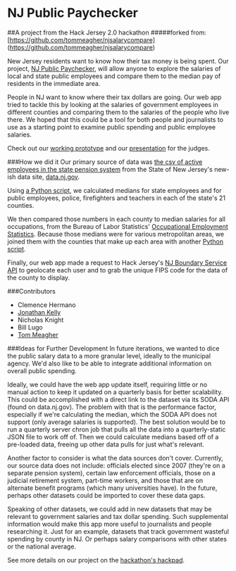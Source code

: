 # NJ Public Paychecker
##A project from the Hack Jersey 2.0 hackathon
#####forked from: [https://github.com/tommeagher/njsalarycompare] (https://github.com/tommeagher/njsalarycompare)

New Jersey residents want to know how their tax money is being spent. Our project, [NJ Public Paychecker](www.thatguy.tv/clients/njsalarycompare/), will allow anyone to explore the salaries of local and state public employees and compare them to the median pay of residents in the immediate area.

People in NJ want to know where their tax dollars are going. Our web app tried to tackle this by looking at the salaries of government employees in different counties and comparing them to the salaries of the people who live there. We hoped that this could be a tool for both people and journalists to use as a starting point to examine public spending and public employee salaries.

Check out our [working prototype](http://www.thatguy.tv/clients/njsalarycompare/) and our [presentation](https://docs.google.com/presentation/d/1M48GIVej-KlTtPpIGaDOyiOVIHvNNgcpFc7SO5Jpa2c/edit?usp=sharing) for the judges.

###How we did it
Our primary source of data was [the csv of active employees in the state pension system](https://data.nj.gov/dataset/YourMoney-Active-Pension-Members/44xg-bswk) from the State of New Jersey's new-ish data site, [data.nj.gov](http://data.nj.gov).

Using [a Python script](https://github.com/tommeagher/njsalarycompare/blob/master/data/processing/public_medians.py), we calculated medians for state employees and for public employees, police, firefighters and teachers in each of the state's 21 counties.

We then compared those numbers in each county to median salaries for all occupations, from the Bureau of Labor Statistics' [Occupational Employment Statistics](http://www.bls.gov/oes/). Because those medians were for various metropolitan areas, we joined them with the counties that make up each area with another [Python script](https://github.com/tommeagher/njsalarycompare/blob/master/data/processing/median_salaries.py).

Finally, our web app made a request to Hack Jersey's [NJ Boundary Service API](http://boundary.hackjersey.com/#api) to geolocate each user and to grab the unique FIPS code for the data of the county to display.


###Contributors
* Clemence Hermano
* [Jonathan Kelly](http://www.twitter.com/jon723)
* Nicholas Knight
* Bill Lugo
* [Tom Meagher](http://www.github.com/tommeagher)



###Ideas for Further Development
In future iterations, we wanted to dice the public salary data to a more granular level, ideally to the municipal agency.  We'd also like to be able to integrate additional information on overall public spending.

Ideally, we could have the web app update itself, requiring little or no manual action to keep it updated on a quarterly basis for better scalability. This could be accomplished with a direct link to the dataset via its SODA API (found on data.nj.gov). The problem with that is the performance factor, especially if we're calculating the median, which the SODA API does not support (only average salaries is supported). The best solution would be to run a quarterly server chron job that pulls all the data into a quarterly-static JSON file to work off of. Then we could calculate medians based off of a pre-loaded data, freeing up other data pulls for just what's relevant.

Another factor to consider is what the data sources don't cover. Currently, our source data does not include: officials elected since 2007 (they're on a separate pension system), certain law enforcement officials, those on a judicial retirement system, part-time workers, and those that are on alternate benefit programs (which many universities have). In the future, perhaps other datasets could be imported to cover these data gaps.

Speaking of other datasets, we could add in new datasets that may be relevant to government salaries and tax dollar spending. Such supplemental information would make this app more useful to journalists and people researching it. Just for an example, datasets that track government wasteful spending by county in NJ. Or perhaps salary comparisons with other states or the national average.

See more details on our project on the [hackathon's hackpad](https://hackjersey2.hackpad.com/Public-Paychecker-wTi6GD1JgWi).
